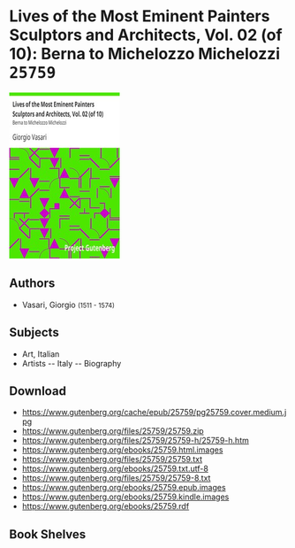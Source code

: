 # Lives of the Most Eminent Painters Sculptors and Architects, Vol. 02 (of 10): Berna to Michelozzo Michelozzi <kbd>25759</kbd>

![](./cover.medium.jpg "")

## Authors


 - Vasari, Giorgio <small>(1511 - 1574)</small>

## Subjects


 - Art, Italian
 - Artists -- Italy -- Biography

## Download


 - https://www.gutenberg.org/cache/epub/25759/pg25759.cover.medium.jpg
 - https://www.gutenberg.org/files/25759/25759.zip
 - https://www.gutenberg.org/files/25759/25759-h/25759-h.htm
 - https://www.gutenberg.org/ebooks/25759.html.images
 - https://www.gutenberg.org/files/25759/25759.txt
 - https://www.gutenberg.org/ebooks/25759.txt.utf-8
 - https://www.gutenberg.org/files/25759/25759-8.txt
 - https://www.gutenberg.org/ebooks/25759.epub.images
 - https://www.gutenberg.org/ebooks/25759.kindle.images
 - https://www.gutenberg.org/ebooks/25759.rdf

## Book Shelves


